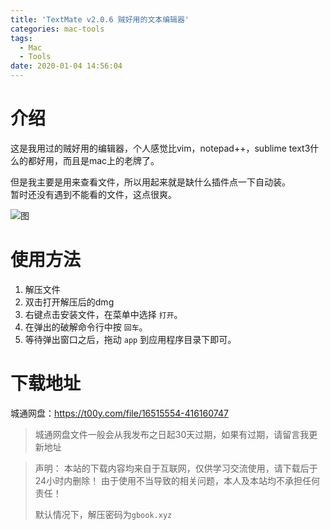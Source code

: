 ```yaml
---
title: 'TextMate v2.0.6 贼好用的文本编辑器'
categories: mac-tools
tags:
  - Mac
  - Tools
date: 2020-01-04 14:56:04
---
```

# 介绍
这是我用过的贼好用的编辑器，个人感觉比vim，notepad++，sublime text3什么的都好用，而且是mac上的老牌了。

但是我主要是用来查看文件，所以用起来就是缺什么插件点一下自动装。  
暂时还没有遇到不能看的文件，这点很爽。

![图](https://i.loli.net/2020/01/04/xEl3f6XQvK1Jwz4.jpg)

# 使用方法
1. 解压文件
2. 双击打开解压后的dmg
3. 右键点击安装文件，在菜单中选择 `打开`。
4. 在弹出的破解命令行中按 `回车`。
5. 等待弹出窗口之后，拖动 `app` 到应用程序目录下即可。

# 下载地址
城通网盘：https://t00y.com/file/16515554-416160747
> 城通网盘文件一般会从我发布之日起30天过期，如果有过期，请留言我更新地址


> 声明：
> 本站的下载内容均来自于互联网，仅供学习交流使用，请下载后于24小时内删除！
> 由于使用不当导致的相关问题，本人及本站均不承担任何责任！
>
> 默认情况下，解压密码为`gbook.xyz`